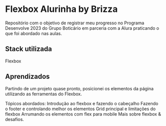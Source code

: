 # Flexbox Alurinha by Brizza

Repositório com o objetivo de registrar meu progresso no Programa Desenvolve 2023 do Grupo Boticário em parceria com a Alura praticando o que foi abordado nas aulas. 

## Stack utilizada 

Flexbox

## Aprendizados 

Partindo de um projeto quase pronto, posicionei os elementos da página utilizando as ferramentas do Flexbox.

Tópicos abordados:
Introdução ao flexbox e fazendo o cabeçalho
Fazendo o footer e controlando melhor os elementos
Grid principal e limitações do flexbox
Arrumando os elementos com flex para mobile
Mais sobre flexbox & desafios.
